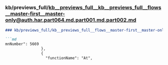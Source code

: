 ### kb/previews_full/kb__previews_full__kb__previews_full__flows__master-first__master-only@auth.har.part064.md.part001.md.part002.md

```md
### kb/previews_full/kb__previews_full__flows__master-first__master-only@auth.har.part064.md.part001.md (part 002)

```md
mnNumber": 5669
                },
                {
                  "functionName": "At",
```

```

```
